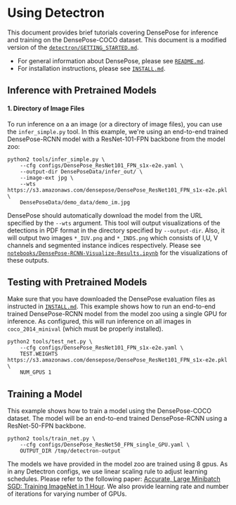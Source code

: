 # Using Detectron

This document provides brief tutorials covering DensePose for inference and training on the DensePose-COCO dataset.
This document is a modified version of the [`detectron/GETTING_STARTED.md`](https://github.com/facebookresearch/Detectron/blob/master/GETTING_STARTED.md).

- For general information about DensePose, please see [`README.md`](README.md).
- For installation instructions, please see [`INSTALL.md`](INSTALL.md).

## Inference with Pretrained Models

#### 1. Directory of Image Files
To run inference on a an image (or a directory of image files), you can use the `infer_simple.py` tool. In this example, we're using an end-to-end trained DensePose-RCNN model with a ResNet-101-FPN backbone from the model zoo:
```
python2 tools/infer_simple.py \
    --cfg configs/DensePose_ResNet101_FPN_s1x-e2e.yaml \
    --output-dir DensePoseData/infer_out/ \
    --image-ext jpg \
    --wts https://s3.amazonaws.com/densepose/DensePose_ResNet101_FPN_s1x-e2e.pkl \
    DensePoseData/demo_data/demo_im.jpg
```

DensePose should automatically download the model from the URL specified by the `--wts` argument. This tool will output visualizations of the detections in PDF format in the directory specified by `--output-dir`. Also, it will output two images `*_IUV.png` and `*_INDS.png` which consists of I,U, V channels and segmented instance indices respectively. Please see [`notebooks/DensePose-RCNN-Visualize-Results.ipynb`](['notebooks/DensePose-RCNN-Visualize-Results.ipynb']) for the visualizations of these outputs.


## Testing with Pretrained Models

Make sure that you have downloaded the DensePose evaluation files as instructed in [`INSTALL.md`](INSTALL.md). 
This example shows how to run an end-to-end trained DensePose-RCNN model from the model zoo using a single GPU for inference. As configured, this will run inference on all images in `coco_2014_minival` (which must be properly installed).

```
python2 tools/test_net.py \
    --cfg configs/DensePose_ResNet101_FPN_s1x-e2e.yaml \
    TEST.WEIGHTS https://s3.amazonaws.com/densepose/DensePose_ResNet101_FPN_s1x-e2e.pkl \
    NUM_GPUS 1
```

## Training a Model

This example shows how to train a model using the DensePose-COCO dataset. The model will be an end-to-end trained DensePose-RCNN using a ResNet-50-FPN backbone. 

```
python2 tools/train_net.py \
    --cfg configs/DensePose_ResNet50_FPN_single_GPU.yaml \
    OUTPUT_DIR /tmp/detectron-output
```
The models we have provided in the model zoo are trained using 8 gpus. As in any  Detectron configs, we use linear scaling rule to adjust learning schedules. Please refer to the following paper: [Accurate, Large Minibatch SGD: Training ImageNet in 1 Hour](https://arxiv.org/abs/1706.02677). We also provide learning rate and number of iterations for varying number of GPUs.

